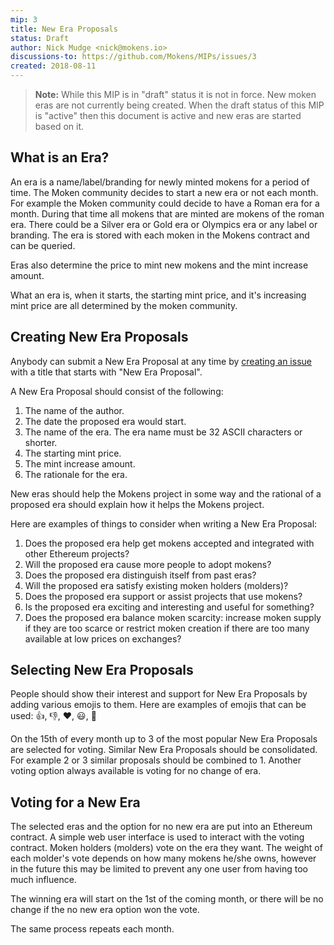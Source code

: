 ```yaml
---
mip: 3
title: New Era Proposals
status: Draft
author: Nick Mudge <nick@mokens.io>
discussions-to: https://github.com/Mokens/MIPs/issues/3
created: 2018-08-11
---
```

> **Note:** While this MIP is in "draft" status it is not in force. New moken eras are not currently being created. When the draft status of this MIP is "active" then this document is active and new eras are started based on it.

## What is an Era?

An era is a name/label/branding for newly minted mokens for a period of time. The Moken community decides to start a new era or not each month. For example the Moken community could decide to have a Roman era for a month. During that time all mokens that are minted are mokens of the roman era. There could be a Silver era or Gold era or Olympics era or any label or branding. The era is stored with each moken in the Mokens contract and can be queried. 

Eras also determine the price to mint new mokens and the mint increase amount.

What an era is, when it starts, the starting mint price, and it's increasing mint price are all determined by the moken community.

## Creating New Era Proposals

Anybody can submit a New Era Proposal at any time by [creating an issue](https://github.com/Mokens/MIPs/issues/new) with a title that starts with "New Era Proposal".

A New Era Proposal should consist of the following:
1. The name of the author.
2. The date the proposed era would start.
3. The name of the era. The era name must be 32 ASCII characters or shorter. 
4. The starting mint price.
5. The mint increase amount.
6. The rationale for the era. 

New eras should help the Mokens project in some way and the rational of a proposed era should explain how it helps the Mokens project.   

Here are examples of things to consider when writing a New Era Proposal:
1. Does the proposed era help get mokens accepted and integrated with other Ethereum projects?
2. Will the proposed era cause more people to adopt mokens?
3. Does the proposed era distinguish itself from past eras?
4. Will the proposed era satisfy existing moken holders (molders)?
5. Does the proposed era support or assist projects that use mokens?
6. Is the proposed era exciting and interesting and useful for something?
7. Does the proposed era balance moken scarcity: increase moken supply if they are too scarce or restrict moken creation if there are too many available at low prices on exchanges?

## Selecting New Era Proposals

People should show their interest and support for New Era Proposals by adding various emojis to them. Here are examples of emojis that can be used: :thumbsup:, :thumbsdown:, :heart:, :smiley:, 🎉

On the 15th of every month up to 3 of the most popular New Era Proposals are selected for voting. Similar New Era Proposals should be consolidated. For example 2 or 3 similar proposals should be combined to 1. Another voting option always available is voting for no change of era.

## Voting for a New Era

The selected eras and the option for no new era are put into an Ethereum contract. A simple web user interface is used to interact with the voting contract. Moken holders (molders) vote on the era they want. The weight of each molder's vote depends on how many mokens he/she owns, however in the future this may be limited to prevent any one user from having too much influence.

The winning era will start on the 1st of the coming month, or there will be no change if the no new era option won the vote.

The same process repeats each month.


